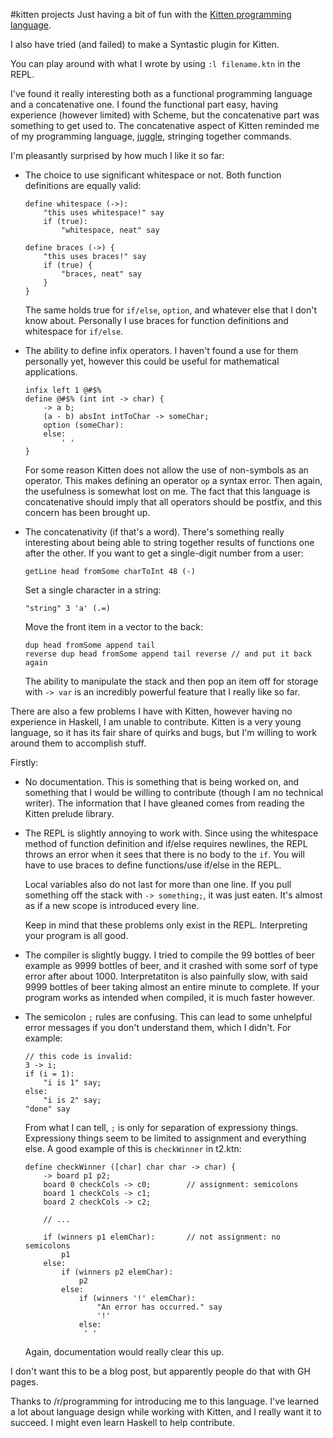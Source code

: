 <!---   so comments work. that's interesting.
        it also did what I wanted. that's a first. -->

#kitten projects
Just having a bit of fun with the
[Kitten programming language](https://github.com/evincarofautumn/kitten).

I also have tried (and failed) to make a Syntastic plugin for Kitten.

You can play around with what I wrote by using `:l filename.ktn` in the REPL.

I've found it really interesting both as a functional programming language
and a concatenative one. I found the functional part easy, having experience
(however limited) with Scheme, but the concatenative part was something to
get used to. The concatenative aspect of Kitten reminded me of my programming
language, [juggle](https://github.com/cheezgi/juggle), stringing together
commands.

I'm pleasantly surprised by how much I like it so far:

*   The choice to use significant whitespace or not. Both function definitions
    are equally valid:

        define whitespace (->):
            "this uses whitespace!" say
            if (true):
                "whitespace, neat" say

        define braces (->) {
            "this uses braces!" say
            if (true) {
                "braces, neat" say
            }
        }

    The same holds true for `if/else`, `option`, and whatever else that I don't
    know about. Personally I use braces for function definitions and whitespace
    for `if/else`.

*   The ability to define infix operators. I haven't found a use for them
    personally yet, however this could be useful for mathematical applications.

        infix left 1 @#$%
        define @#$% (int int -> char) {
            -> a b;
            (a - b) absInt intToChar -> someChar;
            option (someChar):
            else:
                ' '
        }

    For some reason Kitten does not allow the use of non-symbols as an
    operator. This makes defining an operator `op` a syntax error. Then again,
    the usefulness is somewhat lost on me. The fact that this language is
    concatenative should imply that all operators should be postfix, and
    this concern has been brought up.

*   The concatenativity (if that's a word). There's something really
    interesting about being able to string together results of functions one
    after the other. If you want to get a single-digit number from a user:

        getLine head fromSome charToInt 48 (-)

    Set a single character in a string:

        "string" 3 'a' (.=)

    Move the front item in a vector to the back:

        dup head fromSome append tail
        reverse dup head fromSome append tail reverse // and put it back again

    The ability to manipulate the stack and then pop an item off for storage
    with `-> var` is an incredibly powerful feature that I really like so far.

There are also a few problems I have with Kitten, however having no experience
in Haskell, I am unable to contribute. Kitten is a very young language, so
it has its fair share of quirks and bugs, but I'm willing to work around them
to accomplish stuff.

Firstly:

*   No documentation. This is something that is being worked on, and something
    that I would be willing to contribute (though I am no technical writer).
    The information that I have gleaned comes from reading the Kitten prelude
    library.

*   The REPL is slightly annoying to work with. Since using the whitespace
    method of function definition and if/else requires newlines, the REPL
    throws an error when it sees that there is no body to the `if`. You will
    have to use braces to define functions/use if/else in the REPL.

    Local variables also do not last for more than one line. If you pull
    something off the stack with `-> something;`, it was just eaten. It's
    almost as if a new scope is introduced every line.

    Keep in mind that these problems only exist in the REPL. Interpreting your
    program is all good.

*   The compiler is slightly buggy. I tried to compile the 99 bottles of beer
    example as 9999 bottles of beer, and it crashed with some sorf of
    type error after about 1000. Interpretatiton is also painfully slow, with
    said 9999 bottles of beer taking almost an entire minute to complete.
    If your program works as intended when compiled, it is much faster however.

*   The semicolon `;` rules are confusing. This can lead to some unhelpful
    error messages if you don't understand them, which I didn't. For example:

        // this code is invalid:
        3 -> i;
        if (i = 1):
            "i is 1" say;
        else:
            "i is 2" say;
        "done" say

    From what I can tell, `;` is only for separation of expressiony things.
    Expressiony things seem to be limited to assignment and everything else.
    A good example of this is `checkWinner` in t2.ktn:

        define checkWinner ([char] char char -> char) {
            -> board p1 p2;
            board 0 checkCols -> c0;        // assignment: semicolons
            board 1 checkCols -> c1;
            board 2 checkCols -> c2;

            // ...

            if (winners p1 elemChar):       // not assignment: no semicolons
                p1
            else:
                if (winners p2 elemChar):
                    p2
                else:
                    if (winners '!' elemChar):
                        "An error has occurred." say
                        '!'
                    else:
                     ' '

    Again, documentation would really clear this up.

I don't want this to be a blog post, but apparently people do that with GH
pages.

Thanks to /r/programming for introducing me to this language. I've learned a
lot about language design while working with Kitten, and I really want it to
succeed. I might even learn Haskell to help contribute.

